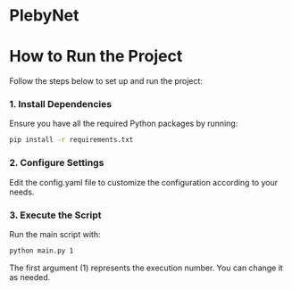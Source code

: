 # PlebyNet


# How to Run the Project

Follow the steps below to set up and run the project:

### 1. Install Dependencies
Ensure you have all the required Python packages by running:

```sh
pip install -r requirements.txt
```
### 2. Configure Settings

Edit the config.yaml file to customize the configuration according to your needs.

### 3. Execute the Script

Run the main script with:

```sh
python main.py 1
```

The first argument (1) represents the execution number. You can change it as needed.



